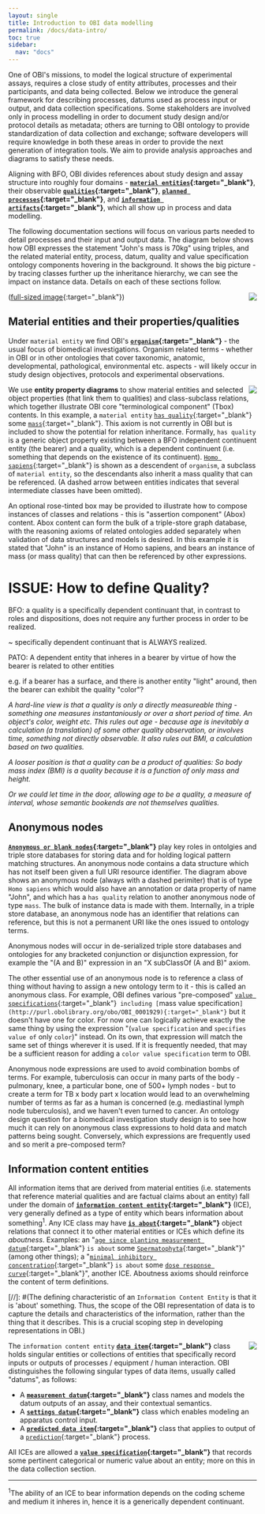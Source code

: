 ```yaml
---
layout: single
title: Introduction to OBI data modelling
permalink: /docs/data-intro/
toc: true
sidebar:
  nav: "docs"
---
```


One of OBI's missions, to model the logical structure of experimental assays, requires a close study of entity attributes, processes and their participants, and data being collected. Below we introduce the general framework for describing processes, datums used as process input or output, and data collection specifications. Some stakeholders are involved only in process modelling in order to document study design and/or protocol details as metadata; others are turning to OBI ontology to provide standardization of data collection and exchange; software developers will require knowledge in both these areas in order to provide the next generation of integration tools. We aim to provide analysis approaches and diagrams to satisfy these needs.

Aligning with BFO, OBI divides references about study design and assay structure into roughly four domains - **[`material entities`](http://purl.obolibrary.org/obo/BFO_0000040){:target="_blank"}**, their observable **[`qualities`](http://purl.obolibrary.org/obo/BFO_0000019){:target="_blank"}**, **[`planned processes`](http://purl.obolibrary.org/obo/OBI_0000011){:target="_blank"}**, and **[`information artifacts`](http://purl.obolibrary.org/obo/IAO_0000030){:target="_blank"}**, which all show up in process and data modelling.

The following documentation sections will focus on various parts needed to detail processes and their input and output data.  The diagram below shows how OBI expresses the statement "John's mass is 70kg" using triples, and the related material entity, process, datum, quality and value specification ontology components hovering in the background.  It shows the big picture - by tracing classes further up the inheritance hierarchy, we can see the impact on instance data. Details on each of these sections follow.

<img align="right" src="/assets/images/docs/data_john_mass.png">

([full-sized image](/assets/images/docs/data_john_mass.png){:target="_blank"})


## Material entities and their properties/qualities

Under `material entity` we find OBI's **[`organism`](http://purl.obolibrary.org/obo/OBI_0100026){:target="_blank"}** - the usual focus of biomedical investigations. Organism related terms - whether in OBI or in other ontologies that cover taxonomic, anatomic, developmental, pathological, environmental etc. aspects - will likely occur in study design objectives, protocols and experimental observations.

<img align="right" src="/assets/images/docs/data_john_mass_entity_property.png">

We use **entity property diagrams** to show material entities and selected object properties (that link them to qualities) and class-subclass relations, which together illustrate OBI core "terminological component" (Tbox) contents. In this example, a `material entity` [`has quality`](http://purl.obolibrary.org/obo/RO_0000086){:target="_blank"} some [`mass`](http://purl.obolibrary.org/obo/PATO_0000125){:target="_blank"}. This axiom is not currently in OBI but is included to show the potential for relation inheritance.  Formally, `has quality` is a generic object property existing between a BFO independent continuent entity (the bearer) and a quality, which is a dependent continuent (i.e. something that depends on the existence of its continuent).  [`Homo sapiens`](http://purl.obolibrary.org/obo/NCBITaxon_9606){:target="_blank"} is shown as a descendent of `organism`, a subclass of `material entity`, so the descendants also inherit a mass quality that can be referenced.  (A dashed arrow between entities indicates that several intermediate classes have been omitted).

An optional rose-tinted box may be provided to illustrate how to compose instances of classes and relations - this is "assertion component" (Abox) content. Abox content can form the bulk of a triple-store graph database, with the reasoning axioms of related ontologies added separately when validation of data structures and models is desired. In this example it is stated that "John" is an instance of Homo sapiens, and bears an instance of mass (or mass quality) that can then be referenced by other expressions.

# ISSUE: How to define Quality?

BFO: a quality is a specifically dependent continuant that, in contrast to roles and dispositions, does not require any further process in order to be realized.

~ specifically dependent continuant that is ALWAYS realized.

PATO: A dependent entity that inheres in a bearer by virtue of how the bearer is related to other entities

e.g. if a bearer has a surface, and there is another entity "light" around, then the bearer can exhibit the quality "color"?


*A hard-line view is that a quality is only a directly measureable thing - something one measures instantaniously or over a short period of time.  An object's color, weight etc. This rules out age - because age is inevitably a calculation (a translation) of some other quality observation, or involves time, something not directly observable. It also rules out BMI, a calculation based on two qualities.*

*A looser position is that a quality can be a product of qualities: So body mass index (BMI) is a quality because it is a function of only mass and height.*

*Or we could let time in the door, allowing age to be a quality, a measure of interval, whose semantic bookends are not themselves qualities.*

## Anonymous nodes

**[`Anonymous or blank nodes`](https://en.wikipedia.org/wiki/Blank_node){:target="_blank"}** play key roles in ontolgies and triple store databases for storing data and for holding logical pattern matching structures. An anonymous node contains a data structure which has not itself been given a full URI resource identifier. The diagram above shows an anonymous node (always with a dashed perimiter) that is of type `Homo sapiens` which would also have an annotation or data property of name "John", and which has a `has quality` relation to another anonymous node of type `mass`. The bulk of instance data is made with them. Internally, in a triple store database, an anonymous node has an identifier that relations can reference, but this is not a permanent URI like the ones issued to ontology terms.

Anonymous nodes will occur in de-serialized triple store databases and ontologies for any bracketed conjunction or disjunction expression, for example the "(A and B)" expression in an "X subClassOf (A and B)" axiom. 

The other essential use of an anonymous node is to reference a class of thing without having to assign a new ontology term to it - this is called an anonymous class. For example, OBI defines various "pre-composed" [`value specifications`](http://purl.obolibrary.org/obo/OBI_0001933){:target="_blank"}` including [`mass value specification`](http://purl.obolibrary.org/obo/OBI_0001929){:target="_blank"}` but it doesn't have one for color.  For now one can logically achieve exactly the same thing by using the expression "(`value specification` and `specifies value of` only `color`)" instead. On its own, that expression will match the same set of things wherever it is used.  If it is frequently needed, that may be a sufficient reason for adding a `color value specification` term to OBI. 

Anonymous node expressions are used to avoid combination bombs of terms.  For example, tuberculosis can occur in many parts of the body - pulmonary, knee, a particular bone, one of 500+ lymph nodes - but to create a term for TB x body part x location would lead to an overwhelming number of terms as far as a human is concerned (e.g. mediastinal lymph node tuberculosis), and we haven't even turned to cancer.  An ontology design question for a biomedical investigation study design is to see how much it can rely on anonymous class expressions to hold data and match patterns being sought. Conversely, which expressions are frequently used and so merit a pre-composed term? 

## Information content entities

All information items that are derived from material entities (i.e. statements that reference material qualities and are factual claims about an entity) fall under the domain of **[`information content entity`](http://purl.obolibrary.org/obo/IAO_0000030){:target="_blank"}** (ICE), very generally defined as a type of entity which bears information about something<sup>1</sup>.  Any ICE class may have **[`is about`](http://purl.obolibrary.org/obo/IAO_0000136){:target="_blank"}** object relations that connect it to other material entities or ICEs which define its _aboutness_.  Examples: an "[`age since planting measurement datum`](http://purl.obolibrary.org/obo/OBI_0001156){:target="_blank"} `is about` some [`Spermatophyta`](http://purl.obolibrary.org/obo/NCBITaxon_58024){:target="_blank"}" (among other things); a "[`minimal inhibitory concentration`](http://purl.obolibrary.org/obo/OBI_0001514){:target="_blank"} `is about` some [`dose response curve`](http://purl.obolibrary.org/obo/OBI_0001172){:target="_blank"}", another ICE.  Aboutness axioms should reinforce the content of term definitions.  

[//]: #(The defining characteristic of an `Information Content Entity` is that it is 'about' something. Thus, the scope of the OBI representation of data is to capture the details and characteristics of the information, rather than the thing that it describes. This is a crucial scoping step in developing representations in OBI.)

<img align="right" src="/assets/images/docs/data_iao_branch.png">

The `information content entity` **[`data item`](http://purl.obolibrary.org/obo/IAO_0000027){:target="_blank"}** class holds singular entities or collections of entities that specifically record inputs or outputs of processes / equipment / human interaction. OBI distinguishes the following singular types of data items, usually called "datums", as follows:

* A **[`measurement datum`](http://purl.obolibrary.org/obo/IAO_0000109){:target="_blank"}** class names and models the datum outputs of an assay, and their contextual semantics. 
* A **[`settings datum`](http://purl.obolibrary.org/obo/IAO_0000140){:target="_blank"}** class which enables modeling an apparatus control input.
* A **[`predicted data item`](http://purl.obolibrary.org/obo/OBI_0302867){:target="_blank"}** class that applies to output of a [`prediction`](http://purl.obolibrary.org/obo/OBI_0302910){:target="_blank"} process.

All ICEs are allowed a **[`value specification`](http://purl.obolibrary.org/obo/OBI_0001933){:target="_blank"}** that records some pertinent categorical or numeric value about an entity; more on this in the data collection section.

***
<sup>1</sup>The ability of an ICE to bear information depends on the coding scheme and medium it inheres in, hence it is a generically dependent continuant.